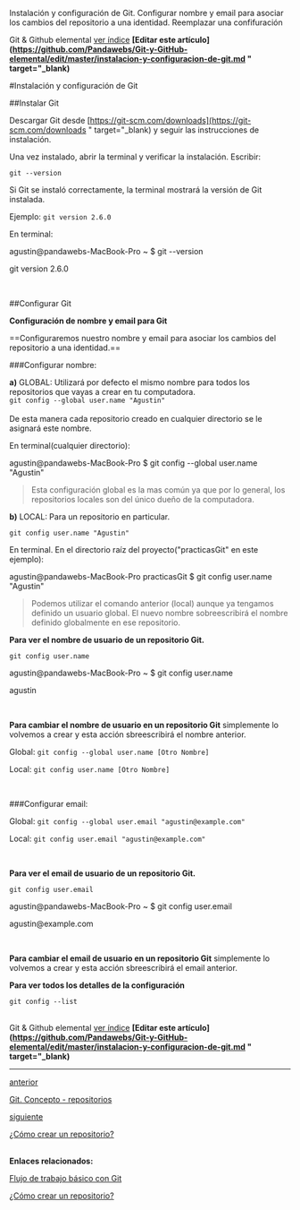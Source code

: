 <span class="hidden-excerpt"> Instalación y configuración de Git. Configurar nombre y email para asociar los cambios del repositorio a una identidad. Reemplazar una confifuración
</span>

<!-- Inicio links índice y github -->

<span class="link-to-index-git">Git & Github elemental [ ver índice](http://localhost:2368/git-github-elemental/)</span>
<strong class="link-to-github">[Editar este artículo](https://github.com/Pandawebs/Git-y-GitHub-elemental/edit/master/instalacion-y-configuracion-de-git.md " target="_blank)</strong>

<!-- Fin links índice y github -->


#Instalación y configuración de Git

##Instalar Git

Descargar Git desde [https://git-scm.com/downloads](https://git-scm.com/downloads " target="_blank) y seguir las instrucciones de instalación.

Una vez instalado, abrir la terminal y verificar la instalación. Escribir:

`git --version`

Si Git se instaló correctamente, la terminal mostrará la versión de Git instalada.

Ejemplo: `git version 2.6.0`

En terminal:
<div class="console">
	<p>agustin@pandawebs-MacBook-Pro ~ $ git --version</p>
	<p>git version 2.6.0</p>
</div>
<br>



##Configurar Git

**Configuración de nombre y email para Git**

==Configuraremos nuestro nombre y email para asociar los cambios del repositorio a una identidad.==

###Configurar nombre:

**a)** GLOBAL: Utilizará por defecto el mismo nombre para todos los repositorios 
que vayas a crear en tu computadora. <br>
`git config --global user.name "Agustin"` <br><br>
De esta manera cada repositorio creado en cualquier directorio se le asignará este nombre.

En terminal(cualquier directorio):

<div class="console">
  <p>agustin@pandawebs-MacBook-Pro $ git config --global user.name "Agustin"</p>
</div>

> Esta configuración global es la mas común ya que por lo general, los repositorios locales son del único dueño de la computadora.

**b)** LOCAL: Para un repositorio en particular.

`git config user.name "Agustin"` 


En terminal. En el directorio raíz del proyecto("practicasGit" en este ejemplo):

<div class="console">
  <p>agustin@pandawebs-MacBook-Pro practicasGit $ git config user.name "Agustin"</p>
</div>


> Podemos utilizar el comando anterior (local) aunque ya tengamos definido un usuario global. El nuevo nombre sobreescribirá el nombre definido globalmente en ese repositorio.

**Para ver el nombre de usuario de un repositorio Git.**

`git config user.name`

<div class="console">
	<p>agustin@pandawebs-MacBook-Pro ~ $ git config user.name</p>
	<p>agustin</p>
</div>

<br>

**Para cambiar el nombre de usuario en un repositorio Git** simplemente lo volvemos 
a crear y esta acción sbreescribirá el nombre anterior.

Global: `git config --global user.name [Otro Nombre]`

Local: `git config user.name [Otro Nombre]`

<br>

###Configurar email:

Global: `git config --global user.email "agustin@example.com"`

Local: `git config user.email "agustin@example.com"`

<br>

**Para ver el email de usuario de un repositorio Git.**

`git config user.email`

<div class="console">
	<p>agustin@pandawebs-MacBook-Pro ~ $ git config user.email</p>
	<p>agustin@example.com</p>
</div>

<br>

**Para cambiar el email de usuario en un repositorio Git** simplemente lo volvemos 
a crear y esta acción sbreescribirá el email anterior.

**Para ver todos los detalles de la configuración**

`git config --list`
<br>
<br>



<!-- Inicio links índice y github -->


<span class="link-to-index-git">Git & Github elemental [ ver índice](http://localhost:2368/git-github-elemental/)</span>
<strong class="link-to-github">[Editar este artículo](https://github.com/Pandawebs/Git-y-GitHub-elemental/edit/master/instalacion-y-configuracion-de-git.md " target="_blank)</strong>


<!-- Fin links índice y github -->
<hr>
<div class="post-content_next">
  <a href="http://localhost:2368/git-concepto-repositorios">
    <div class="post-content_next-left">
      <p>anterior</p>
      <span>Git. Concepto - repositorios</span>
  </div>
  <a href="http://localhost:2368/crear-un-repositorio/">
    <div class="post-content_next-right">
      <p>siguiente</p>
      <span>¿Cómo crear un repositorio?</span>
    </div>
  </a>
</div>
<br>

**Enlaces relacionados:**

[Flujo de trabajo básico con Git](http://localhost:2368/flujo-de-trabajo-basico-con-git)

[¿Cómo crear un repositorio?](http://localhost:2368/crear-un-repositorio/)

